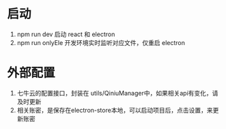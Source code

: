 # 启动
1. npm run dev 启动 react 和 electron
2. npm run onlyEle 开发环境实时监听对应文件，仅重启 electron

# 外部配置
1. 七牛云的配置接口，封装在 utils/QiniuManager中，如果相关api有变化，请及时更新
2. 相关账密，是保存在electron-store本地，可以启动项目后，点击设置，来更新账密
